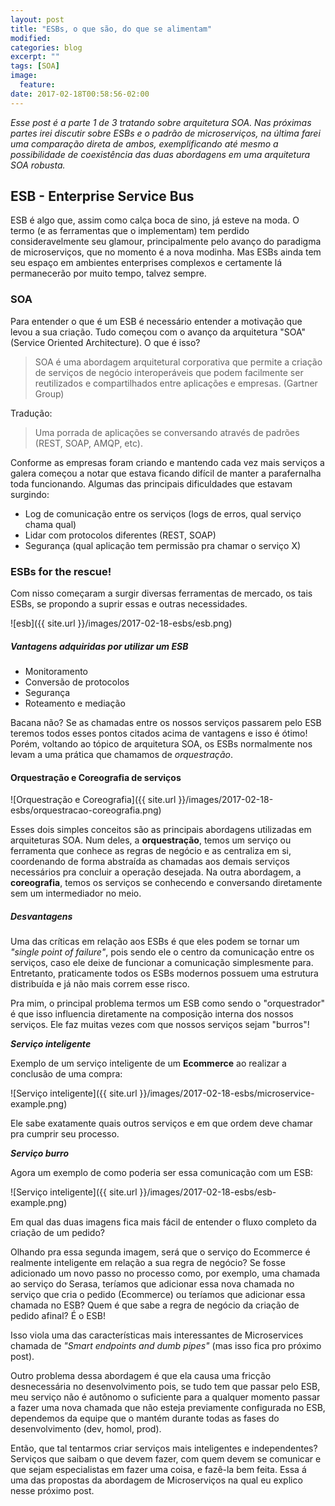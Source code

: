 ```yaml
---
layout: post
title: "ESBs, o que são, do que se alimentam"
modified:
categories: blog
excerpt: ""
tags: [SOA]
image:
  feature:
date: 2017-02-18T00:58:56-02:00
---
```


*Esse post é a parte 1 de 3 tratando sobre arquitetura SOA. Nas próximas partes irei discutir sobre ESBs e o padrão de microserviços, na última farei uma comparação direta de ambos, exemplificando até mesmo a possibilidade de coexistência das duas abordagens em uma arquitetura SOA robusta.*

## ESB - Enterprise Service Bus

ESB é algo que, assim como calça boca de sino, já esteve na moda. O termo (e as ferramentas que o implementam) tem perdido consideravelmente seu glamour, principalmente pelo avanço do paradigma de microserviços, que no momento é a nova modinha. Mas ESBs ainda tem seu espaço em ambientes enterprises complexos e certamente lá permanecerão por muito tempo, talvez sempre.  

### SOA

Para entender o que é um ESB é necessário entender a motivação que levou a sua criação. Tudo começou com o avanço da arquitetura "SOA" (Service Oriented Architecture). O que é isso?

> SOA é uma abordagem arquitetural corporativa que permite a criação de serviços de negócio interoperáveis que podem facilmente ser reutilizados e compartilhados entre aplicações e empresas. (Gartner Group)

Tradução: 

> Uma porrada de aplicações se conversando através de padrões (REST, SOAP, AMQP, etc).

Conforme as empresas foram criando e mantendo cada vez mais serviços a galera começou a notar que estava ficando difícil de manter a parafernalha toda funcionando. Algumas das principais dificuldades que estavam surgindo:

* Log de comunicação entre os serviços (logs de erros, qual serviço chama qual)
* Lidar com protocolos diferentes (REST, SOAP)
* Segurança (qual aplicação tem permissão pra chamar o serviço X)

### ESBs for the rescue!

Com nisso começaram a surgir diversas ferramentas de mercado, os tais ESBs, se propondo a suprir essas e outras necessidades.

![esb]({{ site.url }}/images/2017-02-18-esbs/esb.png)

##### Vantagens adquiridas por utilizar um ESB

* Monitoramento
* Conversão de protocolos 
* Segurança
* Roteamento e mediação

Bacana não? Se as chamadas entre os nossos serviços passarem pelo ESB teremos todos esses pontos citados acima de vantagens e isso é ótimo! Porém, voltando ao tópico de arquitetura SOA, os ESBs normalmente nos levam a uma prática que chamamos de *orquestração*.

#### Orquestração e Coreografia de serviços

![Orquestração e Coreografia]({{ site.url }}/images/2017-02-18-esbs/orquestracao-coreografia.png)

Esses dois simples conceitos são as principais abordagens utilizadas em arquiteturas SOA. Num deles, a **orquestração**, temos um serviço ou ferramenta que conhece as regras de negócio e as centraliza em si, coordenando de forma abstraída as chamadas aos demais serviços necessários pra concluir a operação desejada. Na outra abordagem, a **coreografia**, temos os serviços se conhecendo e conversando diretamente sem um intermediador no meio.

##### Desvantagens

Uma das críticas em relação aos ESBs é que eles podem se tornar um *"single point of failure"*, pois sendo ele o centro da comunicação entre os serviços, caso ele deixe de funcionar a comunicação simplesmente para. Entretanto, praticamente todos os ESBs modernos possuem uma estrutura distribuída e já não mais correm esse risco.

Pra mim, o principal problema termos um ESB como sendo o "orquestrador" é que isso influencia diretamente na composição interna dos nossos serviços. Ele faz muitas vezes com que nossos serviços sejam "burros"! 

***Serviço inteligente***

Exemplo de um serviço inteligente de um **Ecommerce** ao realizar a conclusão de uma compra:

![Serviço inteligente]({{ site.url }}/images/2017-02-18-esbs/microservice-example.png)

Ele sabe exatamente quais outros serviços e em que ordem deve chamar pra cumprir seu processo.

***Serviço burro***

Agora um exemplo de como poderia ser essa comunicação com um ESB:

![Serviço inteligente]({{ site.url }}/images/2017-02-18-esbs/esb-example.png)

Em qual das duas imagens fica mais fácil de entender o fluxo completo da criação de um pedido?

Olhando pra essa segunda imagem, será que o serviço do Ecommerce é realmente inteligente em relação a sua regra de negócio? Se fosse adicionado um novo passo no processo como, por exemplo, uma chamada ao serviço do Serasa, teríamos que adicionar essa nova chamada no serviço que cria o pedido (Ecommerce) ou teríamos que adicionar essa chamada no ESB? Quem é que sabe a regra de negócio da criação de pedido afinal? É o ESB!

Isso viola uma das características mais interessantes de Microservices chamada de *"Smart endpoints and dumb pipes"* (mas isso fica pro próximo post). 

Outro problema dessa abordagem é que ela causa uma fricção desnecessária no desenvolvimento pois, se tudo tem que passar pelo ESB, meu serviço não é autônomo o suficiente para a qualquer momento passar a fazer uma nova chamada que não esteja previamente configurada no ESB, dependemos da equipe que o mantém durante todas as fases do desenvolvimento (dev, homol, prod).

Então, que tal tentarmos criar serviços mais inteligentes e independentes? Serviços que saibam o que devem fazer, com quem devem se comunicar e que sejam especialistas em fazer uma coisa, e fazê-la bem feita. Essa á uma das propostas da abordagem de Microserviços na qual eu explico nesse próximo post.